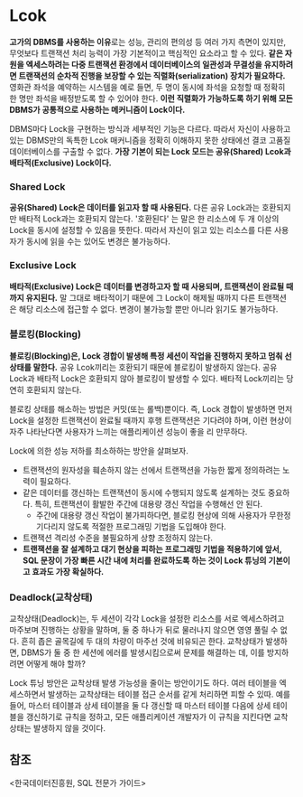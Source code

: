 # Lcok

**고가의 DBMS를 사용하는 이유**로는 성능, 관리의 편의성 등 여러 가지 측면이 있지만, 무엇보다 트랜잭션 처리 능력이 가장 기본적이고 핵심적인 요소라고 할 수 있다. **같은 자원을 엑세스하려는 다중 트랜잭션 환경에서 데이터베이스의 일관성과 무결성을 유지하려면 트랜잭션의 순차적 진행을 보장할 수 있는 직렬화(serialization) 장치가 필요하다.** 영화관 좌석을 예약하는 시스템을 예로 들면, 두 명이 동시에 좌석을 요청할 때 정확히 한 명만 좌석을 배정받도록 할 수 있어야 한다. **이런 직렬화가 가능하도록 하기 위해 모든 DBMS가 공통적으로 사용하는 메커니즘이 Lock이다.**

DBMS마다 Lock을 구현하는 방식과 세부적인 기능은 다르다. 따라서 자신이 사용하고 있는 DBMS만의 독특한 Lcok 매커니즘을 정확히 이해하지 못한 상태에선 결코 고품질 데이터베이스를 구출할 수 없다. **가장 기본이 되는 Lock 모드는 공유(Shared) Lcok과 배타적(Exclusive) Lock이다.**

### Shared Lock

**공유(Shared) Lock은 데이터를 읽고자 할 때 사용된다.** 다른 공유 Lock과는 호환되지만 배타적 Lock과는 호환되지 않는다. '호환된다' 는 말은 한 리소스에 두 개 이상의 Lock을 동시에 설정할 수 있음을 뜻한다. 따라서 자신이 읽고 있는 리소스를  다른 사용자가 동시에 읽을 수는 있어도 변경은 불가능하다.

### Exclusive Lock

**배타적(Exclusive) Lock은 데이터를 변경하고자 할 때 사용되며, 트랜잭션이 완료될 때까지 유지된다.** 말 그대로 배타적이기 때문에 그 Lock이 해제될 때까지 다른 트랜잭션은 해당 리소스에 접근할 수 없다. 변경이 불가능할 뿐만 아니라 읽기도 불가능하다.

### 블로킹(Blocking)

**블로킹(Blocking)은, Lock 경합이 발생해 특정 세션이 작업을 진행하지 못하고 멈춰 선 상태를 말한다.** 공유 Lcok끼리는 호환되기 때문에 블로킹이 발생하지 않는다. 공유 Lock과 배타적 Lock은 호환되지 않아 블로킹이 발생할 수 있다. 배타적 Lock끼리는 당연히 호환되지 않는다.

블로킹 상태를 해소하는 방법은 커밋(또는 롤백)뿐이다. 즉, Lock 경합이 발생하면 먼저 Lock을 설정한 트랜잭션이 완료될 때까지 후행 트랜잭션은 기다려야 하며, 이런 현상이 자주 나타난다면 사용자가 느끼는 애플리케이션 성능이 좋을 리 만무하다.

Lock에 의한 성능 저하를 최소하하는 방안을 살펴보자.

- 트랜잭션의 원자성을 훼손하지 않는 선에서 트랜잭션을 가능한 짧게 정의하려는 노력이 필요하다.
- 같은 데이터를 갱신하는 트랜잭션이 동시에 수행되지 않도록 설계하는 것도 중요하다. 특히, 트랜잭션이 활발한 주간에 대용량 갱신 작업을 수행해선 안 된다.
    - 주간에 대용량 갱신 작업이 불가피하다면, 블로킹 현상에 의해 사용자가 무한정 기다리지 않도록 적절한 프로그래밍 기법을 도입해야 한다.
- 트랜잭션 격리성 수준을 불필요하게 상향 조정하지 않는다.
- **트랜잭션을 잘 설계하고 대기 현상을 피하는 프로그래밍 기법을 적용하기에 앞서, SQL 문장이 가장 빠른 시간 내에 처리를 완료하도록 하는 것이 Lock 튜닝의 기본이고 효과도 가장 확실하다.**

### Deadlock(교착상태)

교착상태(Deadlock)는, 두 세션이 각각 Lock을 설정한 리소스를 서로 엑세스하려고 마주보며 진행하는 상황을 말하며, 둘 중 하나가 뒤로 물러나지 않으면 영영 풀릴 수 없다. 흔히 좁은 골목길에 두 대의 차량이 마주선 것에 비유되곤 한다. 교착상태가 발생하면, DBMS가 둘 중 한 세션에 에러를 발생시킴으로써 문제를 해결하는 데, 이를 방지하려면 어떻게 해야 할까?

Lock 튜닝 방안은 교착상태 발생 가능성을 줄이는 방안이기도 하다. 여러 테이블을 엑세스하면서 발생하는 교착상태는 테이블 접근 순서를 같게 처리하면 피할 수 있따. 예를 들어, 마스터 테이블과 상세 테이블을 둘 다 갱신할 때 마스터 테이블 다음에 상세 테이블을 갱신하기로 규칙을 정하고, 모든 애플리케이션 개발자가 이 규칙을 지킨다면 교착상태는 발생하지 않을 것이다.

## 참조

<한국데이터진흥원, SQL 전문가 가이드>
